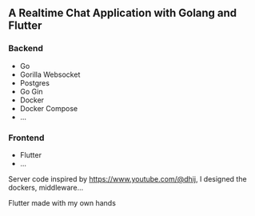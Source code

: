 ## A Realtime Chat Application with Golang and Flutter

### Backend
- Go
- Gorilla Websocket
- Postgres
- Go Gin
- Docker
- Docker Compose
- ...

### Frontend
- Flutter
- ...




Server code inspired by https://www.youtube.com/@dhij, I designed the dockers, middleware...

Flutter made with my own hands
